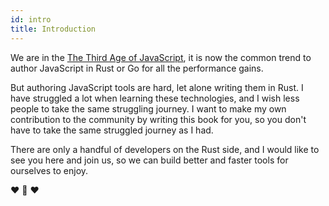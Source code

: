 ```yaml
---
id: intro
title: Introduction
---
```


We are in the [The Third Age of JavaScript](https://www.swyx.io/js-third-age/),
it is now the common trend to author JavaScript in Rust or Go for all the performance gains.


But authoring JavaScript tools are hard, let alone writing them in Rust.
I have struggled a lot when learning these technologies,
and I wish less people to take the same struggling journey.
I want to make my own contribution to the community by writing this book for you,
so you don't have to take the same struggled journey as I had.


There are only a handful of developers on the Rust side, and I would like to see you here and join us,
so we can build better and faster tools for ourselves to enjoy.

❤️  🦀 ❤️
